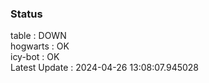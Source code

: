 ### Status


table : DOWN  
hogwarts : OK  
icy-bot : OK  
Latest Update : 2024-04-26 13:08:07.945028
